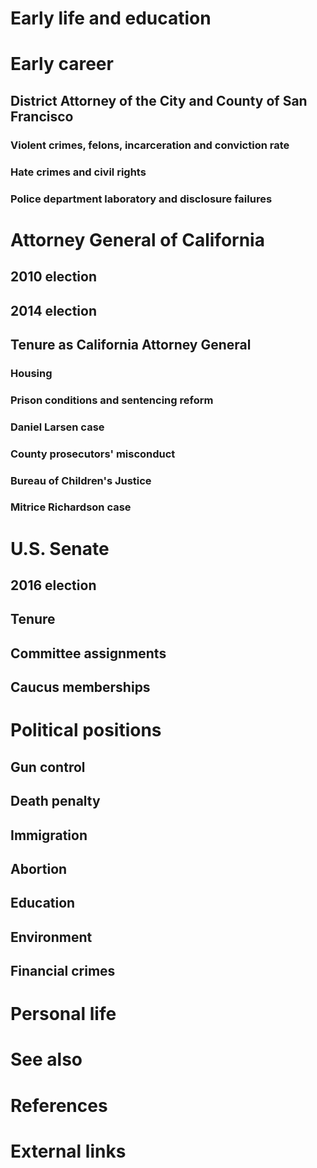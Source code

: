 # 
# Early life and education
# Early career
## District Attorney of the City and County of San Francisco
### Violent crimes, felons, incarceration and conviction rate
### Hate crimes and civil rights
### Police department laboratory and disclosure failures
# Attorney General of California
## 2010 election
## 2014 election
## Tenure as California Attorney General
### Housing
### Prison conditions and sentencing reform
### Daniel Larsen case
### County prosecutors' misconduct
### Bureau of Children's Justice
### Mitrice Richardson case
# U.S. Senate
## 2016 election
## Tenure
## Committee assignments
## Caucus memberships
# Political positions
## Gun control
## Death penalty
## Immigration
## Abortion
## Education
## Environment
## Financial crimes
# Personal life
# See also
# References
# External links